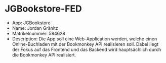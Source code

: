 # JGBookstore-FED
- App: JGBookstore 
- Name: Jordan Gränitz 
- Matrikelnummer: 584628 
- Description: Die App soll eine Web-Application werden, welche einen Online-Buchladen mit der Bookmonkey API realisieren soll. Dabei liegt der Fokus auf das Frontend und das Backend wird hauptsächlich durch die Bookmonkey API realisiert. 
